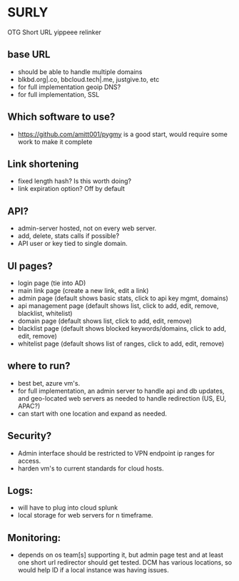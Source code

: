 # SURLY
OTG Short URL yippeee relinker


## base URL
 - should be able to handle multiple domains
 - blkbd.org|.co, bbcloud.tech|.me, justgive.to, etc
 - for full implementation geoip DNS?
 - for full implementation, SSL

## Which software to use?
 - https://github.com/amitt001/pygmy is a good start, would require some work to make it complete

## Link shortening
 - fixed length hash?  Is this worth doing?
 - link expiration option? Off by default

## API?
 - admin-server hosted, not on every web server.
 - add, delete, stats calls if possible?
 - API user or key tied to single domain. 

## UI pages?
 - login page (tie into AD)
 - main link page (create a new link, edit a link)
 - admin page (default shows basic stats, click to api key mgmt, domains)
 - api management page (default shows list, click to add, edit, remove, blacklist, whitelist)
 - domain page (default shows list, click to add, edit, remove)
 - blacklist page (default shows blocked keywords/domains, click to add, edit, remove)
 - whitelist page (default shows list of ranges, click to add, edit, remove)

## where to run?
 - best bet, azure vm's.  
 - for full implementation, an admin server to handle api and db updates, and geo-located web servers as needed to handle redirection (US, EU, APAC?)
 - can start with one location and expand as needed.

## Security?
 - Admin interface should be restricted to VPN endpoint ip ranges for access.
 - harden vm's to current standards for cloud hosts.

## Logs:
 - will have to plug into cloud splunk
 - local storage for web servers for n timeframe.

## Monitoring:
 - depends on os team[s] supporting it, but admin page test and at least one short url redirector should get tested.  DCM has various locations, so would help ID if a local instance was having issues.
 

